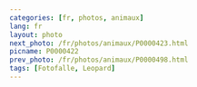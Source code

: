 ```yaml
---
categories: [fr, photos, animaux]
lang: fr
layout: photo
next_photo: /fr/photos/animaux/P0000423.html
picname: P0000422
prev_photo: /fr/photos/animaux/P0000498.html
tags: [Fotofalle, Leopard]
---
```

